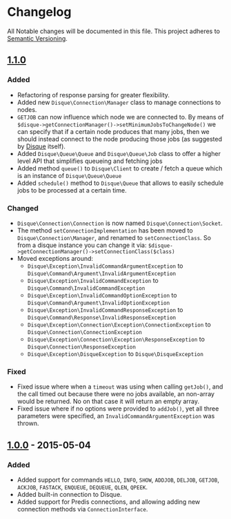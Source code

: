 # Changelog

All Notable changes will be documented in this file. This project adheres to 
[Semantic Versioning](http://semver.org/).

## [1.1.0]

### Added
- Refactoring of response parsing for greater flexibility.
- Added new `Disque\Connection\Manager` class to manage connections to nodes.
- `GETJOB` can now influence which node we are connected to. By means of
`$disque->getConnectionManager()->setMinimumJobsToChangeNode()` we can specify
that if a certain node produces that many jobs, then we should instead connect
to the node producing those jobs (as suggested by [Disque](https://github.com/antirez/disque#client-libraries)
itself).
- Added `Disque\Queue\Queue` and `Disque\Queue\Job` class to offer a higher
level API that simplifies queueing and fetching jobs
- Added method `queue()` to `Disque\Client` to create / fetch a queue which
is an instance of `Disque\Queue\Queue`
- Added `schedule()` method to `Disque\Queue` that allows to easily schedule
jobs to be processed at a certain time.

### Changed
- `Disque\Connection\Connection` is now named `Disque\Connection\Socket`.
- The method `setConnectionImplementation` has been moved to 
`Disque\Connection\Manager`, and renamed to `setConnectionClass`. So from
a disque instance you can change it via: 
`$disque->getConnectionManager()->setConnectionClass($class)`
- Moved exceptions around:
    * `Disque\Exception\InvalidCommandArgumentException` to 
    `Disque\Command\Argument\InvalidArgumentException`
    * `Disque\Exception\InvalidCommandException` to 
    `Disque\Command\InvalidCommandException`
    * `Disque\Exception\InvalidCommandOptionException`
    to `Disque\Command\Argument\InvalidOptionException`
    * `Disque\Exception\InvalidCommandResponseException`
    to `Disque\Command\Response\InvalidResponseException`
    * `Disque\Exception\Connection\Exception\ConnectionException`
    to `Disque\Connection\ConnectionException`
    * `Disque\Exception\Connection\Exception\ResponseException`
    to `Disque\Connection\ResponseException`
    * `Disque\Exception\DisqueException`
    to `Disque\DisqueException`

### Fixed
- Fixed issue where when a `timeout` was using when calling `getJob()`, and the
call timed out because there were no jobs available, an non-array would be
returned. No on that case it will return an empty array.
- Fixed issue where if no options were provided to `addJob()`, yet all three
parameters were specified, an `InvalidCommandArgumentException` was thrown.

## [1.0.0] - 2015-05-04

### Added
- Added support for commands `HELLO`, `INFO`, `SHOW`, `ADDJOB`, `DELJOB`, 
`GETJOB`, `ACKJOB`, `FASTACK`, `ENQUEUE`, `DEQUEUE`, `QLEN`, `QPEEK`.
- Added built-in connection to Disque.
- Added support for Predis connections, and allowing adding new connection
methods via `ConnectionInterface`.

[1.1.0]: https://github.com/mariano/disque-php/compare/1.0.0...HEAD
[1.0.0]: https://github.com/mariano/disque-php/releases/tag/1.0.0
